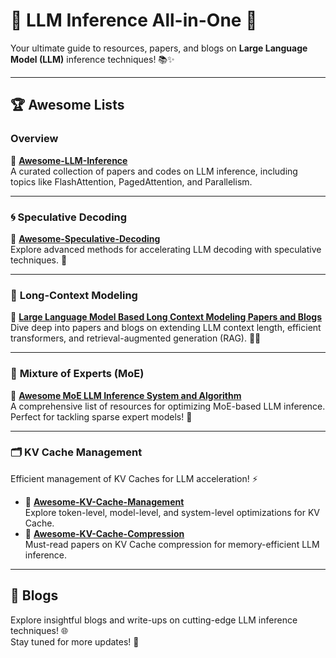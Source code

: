 # 🚀 **LLM Inference All-in-One** 🌟

Your ultimate guide to resources, papers, and blogs on **Large Language Model (LLM)** inference techniques! 📚✨

---

## 🏆 **Awesome Lists**

### **Overview**  
🔗 [**Awesome-LLM-Inference**](https://github.com/DefTruth/Awesome-LLM-Inference)  
A curated collection of papers and codes on LLM inference, including topics like FlashAttention, PagedAttention, and Parallelism.

---

### 🌀 **Speculative Decoding**
🔗 [**Awesome-Speculative-Decoding**](https://github.com/hemingkx/SpeculativeDecodingPapers)  
Explore advanced methods for accelerating LLM decoding with speculative techniques. 🚀

---

### 📏 **Long-Context Modeling**  
🔗 [**Large Language Model Based Long Context Modeling Papers and Blogs**](https://github.com/Xnhyacinth/Awesome-LLM-Long-Context-Modeling)  
Dive deep into papers and blogs on extending LLM context length, efficient transformers, and retrieval-augmented generation (RAG). 🧠✨

---

### 🧩 **Mixture of Experts (MoE)**  
🔗 [**Awesome MoE LLM Inference System and Algorithm**](https://github.com/MoE-Inf/awesome-moe-inference/)  
A comprehensive list of resources for optimizing MoE-based LLM inference. Perfect for tackling sparse expert models! 🌟

---

### 🗂️ **KV Cache Management**  
Efficient management of KV Caches for LLM acceleration! ⚡

- 🔗 [**Awesome-KV-Cache-Management**](https://github.com/TreeAI-Lab/Awesome-KV-Cache-Management)  
  Explore token-level, model-level, and system-level optimizations for KV Cache.  
- 🔗 [**Awesome-KV-Cache-Compression**](https://github.com/October2001/Awesome-KV-Cache-Compression)  
  Must-read papers on KV Cache compression for memory-efficient LLM inference.

---

## 📝 **Blogs**

Explore insightful blogs and write-ups on cutting-edge LLM inference techniques! 🌐  
Stay tuned for more updates! 🎉
